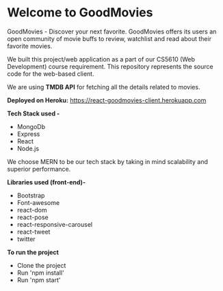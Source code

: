 # Welcome to GoodMovies	
GoodMovies - Discover your next favorite.
GoodMovies offers its users an open community of movie buffs to review, watchlist and read about their favorite movies. 

We built this project/web application as a part of our CS5610 (Web Development) course requirement. This repository represents the source code for the web-based client. 

We are using **TMDB API** for fetching all the details related to movies.

**Deployed on Heroku:** 
https://react-goodmovies-client.herokuapp.com

**Tech Stack used -** 

 - MongoDb
 - Express
 - React
 - Node.js

We choose MERN to be our tech stack by taking in mind scalability and superior performance. 

**Libraries used (front-end)-**

 - Bootstrap
 - Font-awesome
 - react-dom
 - react-pose
 - react-responsive-carousel
 - react-tweet
 - twitter

**To run the project**

 - Clone the project
 - Run 'npm install'
 - Run 'npm start'
 
